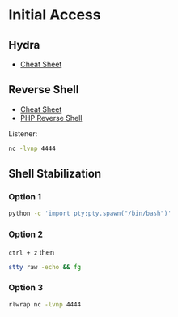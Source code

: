# Initial Access

## Hydra
* [Cheat Sheet](https://medium.com/@cuncis/hydra-a-powerful-tool-for-password-cracking-and-network-security-testing-cheat-sheet-6573b74071ee)

## Reverse Shell
* [Cheat Sheet](https://swisskyrepo.github.io/InternalAllTheThings/cheatsheets/shell-reverse-cheatsheet/)
* [PHP Reverse Shell](https://github.com/pentestmonkey/php-reverse-shell/blob/master/php-reverse-shell.php)

Listener:
```sh
nc -lvnp 4444
```

## Shell Stabilization

### Option 1
```sh
python -c 'import pty;pty.spawn("/bin/bash")'
```

### Option 2
`ctrl + z` then
```sh
stty raw -echo && fg
```

### Option 3
```sh
rlwrap nc -lvnp 4444
```